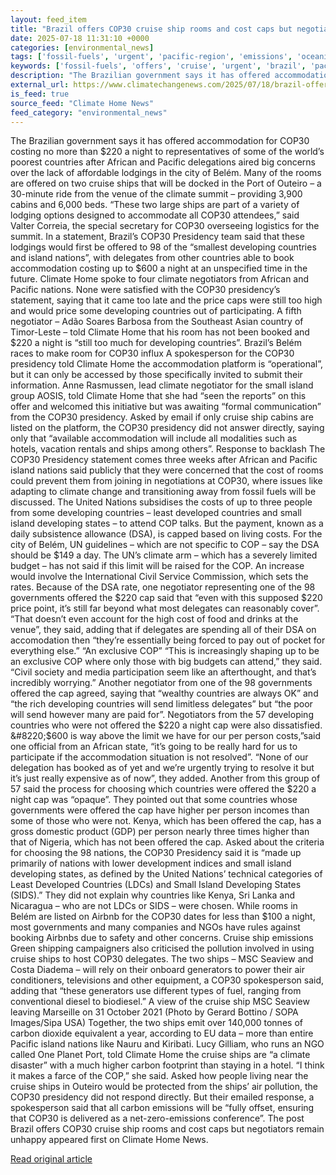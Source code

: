 ```yaml
---
layout: feed_item
title: "Brazil offers COP30 cruise ship rooms and cost caps but negotiators remain unhappy"
date: 2025-07-18 11:31:10 +0000
categories: [environmental_news]
tags: ['fossil-fuels', 'urgent', 'pacific-region', 'emissions', 'oceania']
keywords: ['fossil-fuels', 'offers', 'cruise', 'urgent', 'brazil', 'pacific-region', 'emissions', 'oceania']
description: "The Brazilian government says it has offered accommodation for COP30 costing no more than $220 a night to representatives of some of the world&#8217;s poores..."
external_url: https://www.climatechangenews.com/2025/07/18/brazil-offers-cop30-cruise-ship-rooms-and-cost-caps-but-negotiators-remain-unhappy/
is_feed: true
source_feed: "Climate Home News"
feed_category: "environmental_news"
---
```


The Brazilian government says it has offered accommodation for COP30 costing no more than $220 a night to representatives of some of the world&#8217;s poorest countries after African and Pacific delegations aired big concerns over the lack of affordable lodgings in the city of Belém. Many of the rooms are offered on two cruise ships that will be docked in the Port of Outeiro &#8211; a 30-minute ride from the venue of the climate summit &#8211; providing 3,900 cabins and 6,000 beds. &#8220;These two large ships are part of a variety of lodging options designed to accommodate all COP30 attendees,&#8221; said Valter Correia, the special secretary for COP30 overseeing logistics for the summit. In a statement, Brazil&#8217;s COP30 Presidency team said that these lodgings would first be offered to 98 of the &#8220;smallest developing countries and island nations&#8221;, with delegates from other countries able to book accommodation costing up to $600 a night at an unspecified time in the future. Climate Home spoke to four climate negotiators from African and Pacific nations. None were satisfied with the COP30 presidency&#8217;s statement, saying that it came too late and the price caps were still too high and would price some developing countries out of participating. A fifth negotiator &#8211; Adão Soares Barbosa from the Southeast Asian country of Timor-Leste &#8211; told Climate Home that his room has not been booked and $220 a night is &#8220;still too much for developing countries&#8221;. Brazil’s Belém races to make room for COP30 influx A spokesperson for the COP30 presidency told Climate Home the accommodation platform is &#8220;operational&#8221;, but it can only be accessed by those specifically invited to submit their information. Anne Rasmussen, lead climate negotiator for the small island group AOSIS, told Climate Home that she had &#8220;seen the reports&#8221; on this offer and welcomed this initiative but was awaiting &#8220;formal communication&#8221; from the COP30 presidency. Asked by email if only cruise ship cabins are listed on the platform, the COP30 presidency did not answer directly, saying only that &#8220;available accommodation will include all modalities such as hotels, vacation rentals and ships among others&#8221;. Response to backlash The COP30 Presidency statement comes three weeks after African and Pacific island nations said publicly that they were concerned that the cost of rooms could prevent them from joining in negotiations at COP30, where issues like adapting to climate change and transitioning away from fossil fuels will be discussed. The United Nations subsidises the costs of up to three people from some developing countries &#8211; least developed countries and small island developing states &#8211; to attend COP talks. But the payment, known as a daily subsistence allowance (DSA), is capped based on living costs. For the city of Belém, UN guidelines &#8211; which are not specific to COP &#8211; say the DSA should be $149 a day. The UN&#8217;s climate arm &#8211; which has a severely limited budget &#8211; has not said if this limit will be raised for the COP. An increase would involve the International Civil Service Commission, which sets the rates. Because of the DSA rate, one negotiator representing one of the 98 governments offered the $220 cap said that &#8220;even with this supposed $220 price point, it’s still far beyond what most delegates can reasonably cover&#8221;. &#8220;That doesn&#8217;t even account for the high cost of food and drinks at the venue&#8221;, they said, adding that if delegates are spending all of their DSA on accomodation then &#8220;they’re essentially being forced to pay out of pocket for everything else.&#8221; &#8220;An exclusive COP&#8221; &#8220;This is increasingly shaping up to be an exclusive COP where only those with big budgets can attend,&#8221; they said. &#8220;Civil society and media participation seem like an afterthought, and that’s incredibly worrying.&#8221; Another negotiator from one of the 98 governments offered the cap agreed, saying that &#8220;wealthy countries are always OK&#8221; and &#8220;the rich developing countries will send limitless delegates&#8221; but &#8220;the poor will send however many are paid for&#8221;. Negotiators from the 57 developing countries who were not offered the $220 a night cap were also dissatisfied. &#8220;$600 is way above the limit we have for our per person costs,&#8221;said one official from an African state, &#8220;it&#8217;s going to be really hard for us to participate if the accommodation situation is not resolved&#8221;. &#8220;None of our delegation has booked as of yet and we&#8217;re urgently trying to resolve it but it&#8217;s just really expensive as of now&#8221;, they added. Another from this group of 57 said the process for choosing which countries were offered the $220 a night cap was &#8220;opaque&#8221;. They pointed out that some countries whose governments were offered the cap have higher per person incomes than some of those who were not. Kenya, which has been offered the cap, has a gross domestic product (GDP) per person nearly three times higher than that of Nigeria, which has not been offered the cap. Asked about the criteria for choosing the 98 nations, the COP30 Presidency said it is &#8220;made up primarily of nations with lower development indices and small island developing states, as defined by the United Nations’ technical categories of Least Developed Countries (LDCs) and Small Island Developing States (SIDS).&#8221; They did not explain why countries like Kenya, Sri Lanka and Nicaragua &#8211; who are not LDCs or SIDS &#8211; were chosen. While rooms in Belém are listed on Airbnb for the COP30 dates for less than $100 a night, most governments and many companies and NGOs have rules against booking Airbnbs due to safety and other concerns. Cruise ship emissions Green shipping campaigners also criticised the pollution involved in using cruise ships to host COP30 delegates. The two ships &#8211; MSC Seaview and Costa Diadema &#8211; will rely on their onboard generators to power their air conditioners, televisions and other equipment, a COP30 spokesperson said, adding that &#8220;these generators use different types of fuel, ranging from conventional diesel to biodiesel.&#8221; A view of the cruise ship MSC Seaview leaving Marseille on 31 October 2021 (Photo by Gerard Bottino / SOPA Images/Sipa USA) Together, the two ships emit over 140,000 tonnes of carbon dioxide equivalent a year, according to EU data &#8211; more than entire Pacific island nations like Nauru and Kiribati. Lucy Gilliam, who runs an NGO called One Planet Port, told Climate Home the cruise ships are &#8220;a climate disaster&#8221; with a much higher carbon footprint than staying in a hotel. &#8220;I think it makes a farce of the COP,&#8221; she said. Asked how people living near the cruise ships in Outeiro would be protected from the ships&#8217; air pollution, the COP30 presidency did not respond directly. But their emailed response, a spokesperson said that all carbon emissions will be &#8220;fully offset, ensuring that COP30 is delivered as a net-zero-emissions conference&#8221;. The post Brazil offers COP30 cruise ship rooms and cost caps but negotiators remain unhappy appeared first on Climate Home News.

[Read original article](https://www.climatechangenews.com/2025/07/18/brazil-offers-cop30-cruise-ship-rooms-and-cost-caps-but-negotiators-remain-unhappy/)
